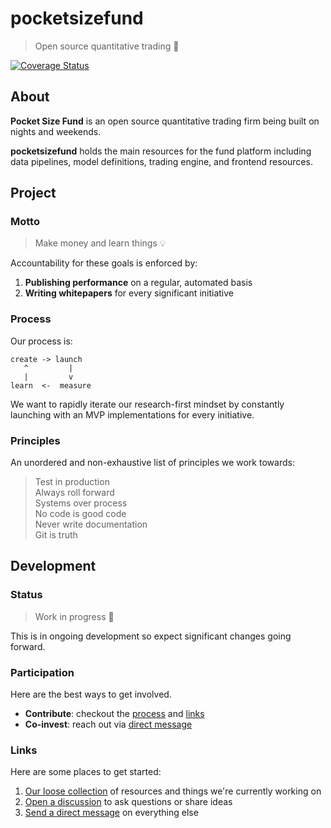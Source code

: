 # pocketsizefund 

> Open source quantitative trading 🍊  

[![Coverage Status](https://coveralls.io/repos/github/pocketsizefund/pocketsizefund/badge.svg)](https://coveralls.io/github/pocketsizefund/pocketsizefund)  

## About

**Pocket Size Fund** is an open source quantitative trading firm being built on nights and weekends.  

**pocketsizefund** holds the main resources for the fund platform including data pipelines, model definitions, trading engine, and frontend resources.  

## Project

### Motto

> Make money and learn things 💡  

Accountability for these goals is enforced by:  

1. **Publishing performance** on a regular, automated basis  
2. **Writing whitepapers** for every significant initiative  

### Process

Our process is:

```
create -> launch
   ^         |
   |         v
learn  <-  measure
```

We want to rapidly iterate our research-first mindset by constantly launching with an MVP implementations for every initiative.  

### Principles

An unordered and non-exhaustive list of principles we work towards:

> Test in production  
> Always roll forward  
> Systems over process  
> No code is good code  
> Never write documentation  
> Git is truth  

## Development

### Status

> Work in progress 🚧

This is in ongoing development so expect significant changes going forward.  

### Participation

Here are the best ways to get involved.  

- **Contribute**: checkout the [process](#process) and [links](#links)  
- **Co-invest**: reach out via [direct message](https://twitter.com/forstmeier)  

### Links

Here are some places to get started:  

1. [Our loose collection](https://docs.google.com/document/d/12-yjgh6_fGU_OzStdCHtNmNlM1aLM42aK40lQCRwa3k/edit) of resources and things we're currently working on  
2. [Open a discussion](https://discord.com/channels/1230911601704435752/1230911601704435755) to ask questions or share ideas  
3. [Send a direct message](https://twitter.com/forstmeier) on everything else  
